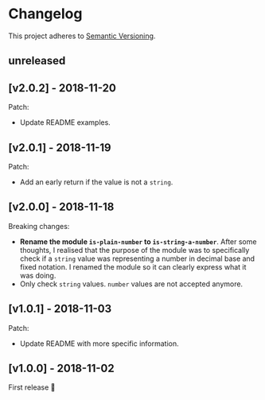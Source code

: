 # Changelog

This project adheres to [Semantic Versioning](http://semver.org/).

## unreleased

## [v2.0.2] - 2018-11-20

Patch:
- Update README examples.

## [v2.0.1] - 2018-11-19

Patch:
- Add an early return if the value is not a `string`.

## [v2.0.0] - 2018-11-18

Breaking changes:
- **Rename the module `is-plain-number` to `is-string-a-number`**. After some
  thoughts, I realised that the purpose of the module was to specifically check
  if a `string` value was representing a number in decimal base and fixed
  notation. I renamed the module so it can clearly express what it was doing.
- Only check `string` values. `number` values are not accepted anymore.

## [v1.0.1] - 2018-11-03

Patch:
- Update README with more specific information.

## [v1.0.0] - 2018-11-02

First release :rocket:
